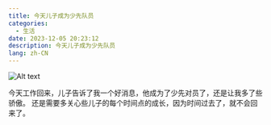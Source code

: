 ```yaml
---
title: 今天儿子成为少先队员
categories:
  - 生活
date: 2023-12-05 20:23:12
description: 今天儿子成为少先队员
lang: zh-CN
---
```


![Alt text](/me/images/sunrays-8283601_1280.jpg)

今天工作回来，儿子告诉了我一个好消息，他成为了少先对员了，还是让我多了些骄傲。
还是需要多关心些儿子的每个时间点的成长，因为时间过去了，就不会回来了。

